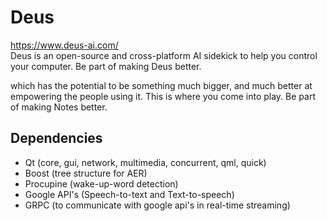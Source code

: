 # Deus
https://www.deus-ai.com/  
Deus is an open-source and cross-platform AI sidekick to help you control your computer. Be part of making Deus better.

which has the potential to be something much bigger, and much better at empowering the people using it.
This is where you come into play. Be part of making Notes better.

## Dependencies

- Qt (core, gui, network, multimedia, concurrent, qml, quick)
- Boost (tree structure for AER)
- Procupine (wake-up-word detection)
- Google API's (Speech-to-text and Text-to-speech)
- GRPC (to communicate with google api's in real-time streaming)
